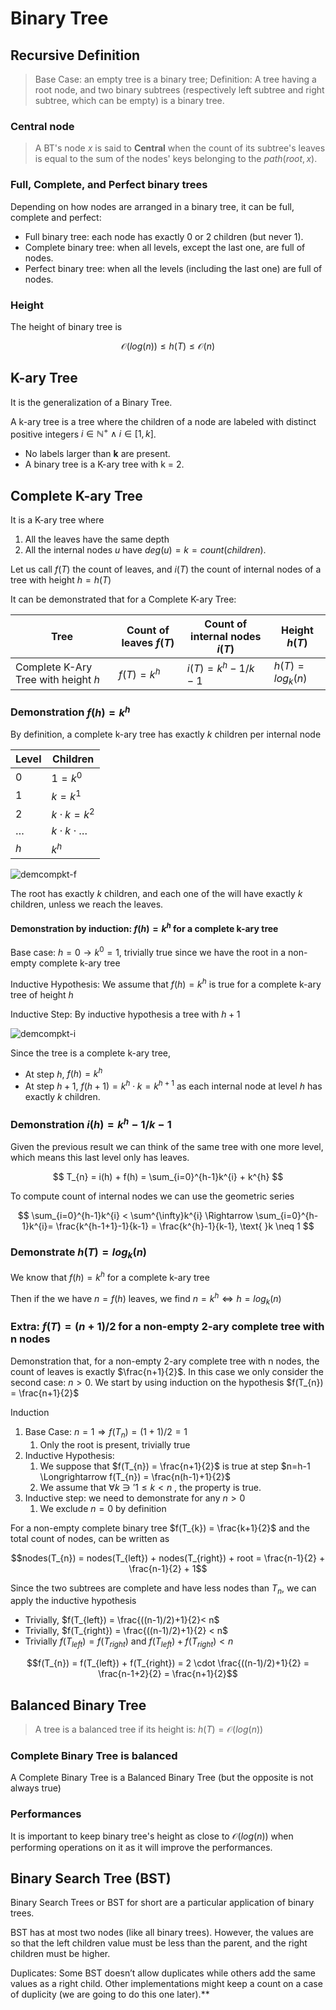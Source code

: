# Binary Tree

## Recursive Definition
>
> Base Case: an empty tree is a binary tree;
> Definition: A tree having a root node, and two binary subtrees (respectively left subtree and right subtree, which can be empty) is a binary tree.

### Central node
>
> A BT's node *x* is said to **Central** when the count of its subtree's leaves is equal to the sum of the nodes' keys belonging to the $path(root, x)$.

### Full, Complete, and Perfect binary trees

Depending on how nodes are arranged in a binary tree, it can be full, complete and perfect:

* Full binary tree: each node has exactly 0 or 2 children (but never 1).
* Complete binary tree: when all levels, except the last one, are full of nodes.
* Perfect binary tree: when all the levels (including the last one) are full of nodes.

### Height

The height of binary tree is

$$\mathcal{O}(log(n)) \leq h(T) \leq \mathcal{O}(n)$$

## K-ary Tree

It is the generalization of a Binary Tree.

A k-ary tree is a tree where the children of a node are labeled with distinct positive integers $i \in \mathbb{N}^{+} \wedge i \in [1,k]$.

* No labels larger than **k** are present.
* A binary tree is a K-ary tree with k = 2.

## Complete K-ary Tree

It is a K-ary tree where

1. All the leaves have the same depth
2. All the internal nodes $u$ have $deg(u) = k = count(children)$.

Let us call $f(T)$ the count of leaves, and $i(T)$ the count of internal nodes of a tree with height $h = h(T)$

It can be demonstrated that for a Complete K-ary Tree:

| Tree                                 | Count of leaves $f(T)$  | Count of internal nodes $i(T)$  | Height $h(T)$        |
|------------------------------------- |------------------------ |-------------------------------- |--------------------- |
| Complete K-Ary Tree with height $h$  | $f(T) = k^{h}$          | $i(T) = k^{h}-1/k-1$            | $h(T) = log_{k}(n)$  |

### Demonstration $f(h) = k^{h}$

By definition, a complete k-ary tree has exactly $k$ children per internal node

| **Level**     | **Children**               |
|---------------|----------------------------|
| $0$           | $1 = k^{0}$                |
| $1$           | $k = k^{1}$                |
| $2$           | $k \cdot k= k^{2}$         |
| $\ldots$      | $k \cdot k \cdot \ldots$   |
| $h$           | $k^{h}$                    |

![demcompkt-f](https://github.com/PayThePizzo/DataStrutucures-Algorithms/blob/main/Resources/demcompkt-f.png?raw=TRUE)

The root has exactly $k$ children, and each one of the will have exactly $k$ children, unless we reach the leaves.

#### Demonstration by induction: $f(h) = k^{h}$ for a complete k-ary tree

Base case: $h=0 \rightarrow k^{0}=1$, trivially true since we have the root in a non-empty complete k-ary tree

Inductive Hypothesis: We assume that $f(h) = k^{h}$ is true for a complete k-ary tree of height $h$

Inductive Step: By inductive hypothesis a tree with $h+1$

![demcompkt-i](https://github.com/PayThePizzo/DataStrutucures-Algorithms/blob/main/Resources/demcompkt-i.png?raw=TRUE)

Since the tree is a complete k-ary tree,

* At step $h$, $f(h) = k^{h}$
* At step $h+1$, $f(h+1) = k^{h} \cdot k = k^{h+1}$ as each internal node at level $h$ has exactly $k$ children.

### Demonstration $i(h) = k^{h}-1/k-1$

Given the previous result we can think of the same tree with one more level, which means this last level only has leaves.

$$
T_{n} = i(h) + f(h) = \sum_{i=0}^{h-1}k^{i} + k^{h}
$$

To compute count of internal nodes we can use the geometric series

$$
\sum_{i=0}^{h-1}k^{i} < \sum^{\infty}k^{i} \Rightarrow \sum_{i=0}^{h-1}k^{i}= \frac{k^{h-1+1}-1}{k-1} = \frac{k^{h}-1}{k-1}, \text{ }k \neq 1
$$

### Demonstrate $h(T) = log_{k}(n)$

We know that $f(h) = k^{h}$ for a complete k-ary tree

Then if the we have $n = f(h)$ leaves, we find $n = k^{h} \Leftrightarrow h = log_{k}(n)$

### Extra: $f(T) = (n+1)/2$ for a non-empty 2-ary complete tree with n nodes

Demonstration that, for a non-empty 2-ary complete tree with n nodes, the count of leaves is exactly $\frac{n+1}{2}$.
In this case we only consider the second case: $n > 0$. We start by using induction on the hypothesis $f(T_{n}) = \frac{n+1}{2}$

Induction

1. Base Case: $n = 1 \Longrightarrow f(T_{n}) = (1+1)/2 = 1$
   1. Only the root is present, trivially true
2. Inductive Hypothesis:
   1. We suppose that $f(T_{n}) = \frac{n+1}{2}$ is true at step $n=h-1 \Longrightarrow f(T_{n}) = \frac{n(h-1)+1}{2}$
   2. We assume that $\forall k \ni' 1 \leq k < n$ , the property is true.
3. Inductive step: we need to demonstrate for any $n>0$
   1. We exclude $n=0$ by definition

For a non-empty complete binary tree $f(T_{k}) = \frac{k+1}{2}$ and the total count of nodes, can be written as

$$nodes(T_{n}) = nodes(T_{left}) + nodes(T_{right}) + root = \frac{n-1}{2} + \frac{n-1}{2} + 1$$

Since the two subtrees are complete and have less nodes than $T_{n}$, we can apply the inductive hypothesis

* Trivially, $f(T_{left}) = \frac{((n-1)/2)+1}{2}< n$
* Trivially, $f(T_{right}) = \frac{((n-1)/2)+1}{2} < n$
* Trivially $f(T_{left})= f(T_{right})$ and $f(T_{left}) + f(T_{right}) < n$

$$f(T_{n}) = f(T_{left}) + f(T_{right}) = 2 \cdot \frac{((n-1)/2)+1}{2} = \frac{n-1+2}{2} = \frac{n+1}{2}$$

## Balanced Binary Tree
>
> A tree is a balanced tree if its height is: $h(T) = \mathcal{O}(log(n))$

### Complete Binary Tree is balanced

A Complete Binary Tree is a Balanced Binary Tree (but the opposite is not always true)

### Performances

It is important to keep binary tree's height as close to $\mathcal{O}(log(n))$ when performing operations on it as it will
improve the performances.

## Binary Search Tree (BST)

Binary Search Trees or BST for short are a particular application of binary trees.

BST has at most two nodes (like all binary trees). However, the values are so that the left
children value must be less than the parent, and the right children must be higher.

Duplicates: Some BST doesn’t allow duplicates while others add the same values
as a right child.
Other implementations might keep a count on a case of duplicity
(we are going to do this one later).**
